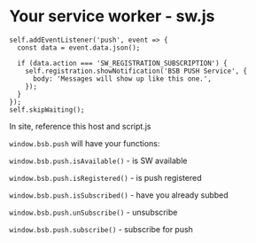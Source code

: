 # Your service worker - sw.js  

```
self.addEventListener('push', event => {
  const data = event.data.json();

  if (data.action === 'SW_REGISTRATION_SUBSCRIPTION') {
    self.registration.showNotification('BSB PUSH Service', {
      body: 'Messages will show up like this one.',
    });
  }
});
self.skipWaiting();
```  

In site, reference this host and script.js  

```window.bsb.push``` will have your functions:  

```window.bsb.push.isAvailable()``` - is SW available  

```window.bsb.push.isRegistered()``` - is push registered  

```window.bsb.push.isSubscribed()``` - have you already subbed  

```window.bsb.push.unSubscribe()``` - unsubscribe  

```window.bsb.push.subscribe()``` - subscribe for push  